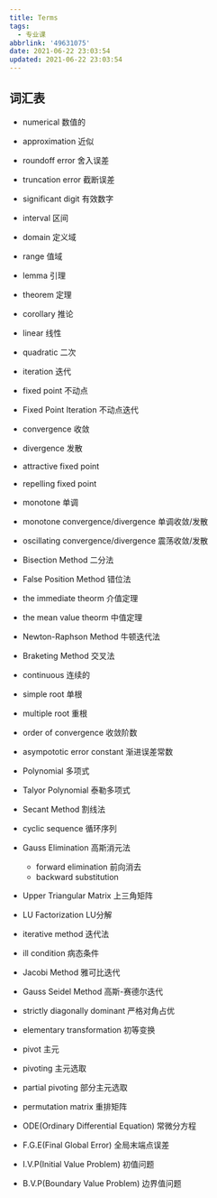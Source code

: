 ```yaml
---
title: Terms
tags:
  - 专业课
abbrlink: '49631075'
date: 2021-06-22 23:03:54
updated: 2021-06-22 23:03:54
---
```

## 词汇表
- numerical 数值的
- approximation 近似
- roundoff error 舍入误差
- truncation error 截断误差
- significant digit 有效数字
- interval 区间
- domain 定义域
- range 值域
- lemma 引理
- theorem 定理
- corollary 推论
- linear 线性
- quadratic 二次
- iteration 迭代
- fixed point 不动点
- Fixed Point Iteration 不动点迭代
- convergence 收敛
- divergence 发散
- attractive fixed point
- repelling fixed point
- monotone 单调
- monotone convergence/divergence 单调收敛/发散
- oscillating convergence/divergence 震荡收敛/发散
- Bisection Method 二分法
- False Position Method 错位法
- the immediate theorm 介值定理
- the mean value theorm 中值定理
- Newton-Raphson Method 牛顿迭代法
- Braketing Method 交叉法
- continuous 连续的
- simple root 单根
- multiple root 重根
- order of convergence 收敛阶数
- asympototic error constant 渐进误差常数
- Polynomial 多项式
- Talyor Polynomial 泰勒多项式
- Secant Method 割线法
- cyclic sequence 循环序列
- Gauss Elimination 高斯消元法
  - forward elimination 前向消去
  - backward substitution
- Upper Triangular Matrix 上三角矩阵
- LU Factorization LU分解
- iterative method 迭代法
- ill condition 病态条件
- Jacobi Method 雅可比迭代
- Gauss Seidel Method 高斯-赛德尔迭代
- strictly diagonally dominant 严格对角占优
- elementary transformation 初等变换
- pivot 主元
- pivoting 主元选取
- partial pivoting 部分主元选取
- permutation matrix 重排矩阵


- ODE(Ordinary Differential Equation) 常微分方程
- F.G.E(Final Global Error) 全局末端点误差
- I.V.P(Initial Value Problem) 初值问题
- B.V.P(Boundary Value Problem) 边界值问题